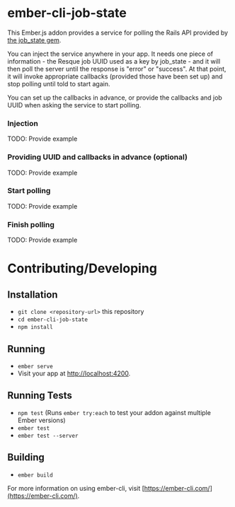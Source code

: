 # ember-cli-job-state

This Ember.js addon provides a service for polling the Rails API provided by [the job_state gem](https://github.com/dmcouncil/job_state).

You can inject the service anywhere in your app. It needs one piece of information - the Resque job UUID used as a key by job_state - and it will then poll the server until the response is "error" or "success". At that point, it will invoke appropriate callbacks (provided those have been set up) and stop polling until told to start again.

You can set up the callbacks in advance, or provide the callbacks and job UUID when asking the service to start polling.

### Injection

TODO: Provide example

### Providing UUID and callbacks in advance (optional)

TODO: Provide example

### Start polling

TODO: Provide example

### Finish polling 

TODO: Provide example

# Contributing/Developing

## Installation

* `git clone <repository-url>` this repository
* `cd ember-cli-job-state`
* `npm install`

## Running

* `ember serve`
* Visit your app at [http://localhost:4200](http://localhost:4200).

## Running Tests

* `npm test` (Runs `ember try:each` to test your addon against multiple Ember versions)
* `ember test`
* `ember test --server`

## Building

* `ember build`

For more information on using ember-cli, visit [https://ember-cli.com/](https://ember-cli.com/).
